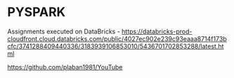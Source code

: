 # PYSPARK
Assignments executed on DataBricks - https://databricks-prod-cloudfront.cloud.databricks.com/public/4027ec902e239c93eaaa8714f173bcfc/3741288409440336/3183939106853010/5436701702853288/latest.html


https://github.com/plaban1981/YouTube
